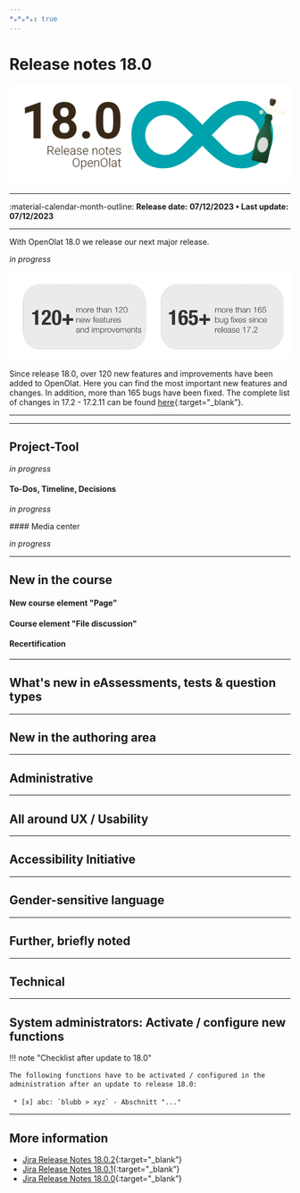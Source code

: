 ```yaml
---
ᴴₒᴴₒᴴₒ: true
---
```

# Release notes 18.0

![Release Grafik 18.0](assets/180/press-release-18.0-alt.png)

* * *

:material-calendar-month-outline: **Release date: 07/12/2023 • Last update: 07/12/2023**

* * *

With OpenOlat 18.0 we release our next major release.

*in progress*

![Features Bugs](assets/180/Features_Improvements_Labels_18.0_EN.png)

Since release 18.0, over 120 new features and improvements have been added to OpenOlat. Here you can find the most important new features and changes. In addition, more than 165 bugs have been fixed. The complete list of changes in 17.2 - 17.2.11 can be found [here](Release_notes_17.2.md){:target="_blank”}.

* * *

* * *

## Project-Tool

*in progress*

#### To-Dos, Timeline, Decisions

*in progress*

#### Media center

*in progress*

* * *

## New in the course

#### New course element "Page"

#### Course element "File discussion"

#### Recertification

* * *

## What's new in eAssessments, tests & question types

* * *

## New in the authoring area

* * *

## Administrative

* * *

## All around UX / Usability

* * *

## Accessibility Initiative

* * *

## Gender-sensitive language

* * *

## Further, briefly noted

* * *

## Technical

* * *

## System administrators: Activate / configure new functions

!!! note "Checklist after update to 18.0"

    The following functions have to be activated / configured in the administration after an update to release 18.0:
    
     * [x] abc: `blubb > xyz` - Abschnitt "..."

* * *

## More information

* [Jira Release Notes 18.0.2](https://jira.openolat.org/secure/ReleaseNote.jspa?projectId=10000&version=21201){:target="_blank”}
* [Jira Release Notes 18.0.1](https://jira.openolat.org/secure/ReleaseNote.jspa?projectId=10000&version=21002){:target="_blank”}
* [Jira Release Notes 18.0.0](https://jira.openolat.org/secure/ReleaseNote.jspa?projectId=10000&version=19500){:target="_blank”}
